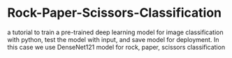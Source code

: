 # Rock-Paper-Scissors-Classification
a tutorial to train a pre-trained deep learning model for image classification with python, test the model with input, and save model for deployment. In this case we use DenseNet121 model for rock, paper, scissors classification
